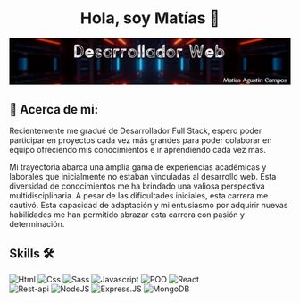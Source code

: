 <div align="center">
<h1 align="center">Hola, soy Matías 👋</h1>
</div>

![banner de presentación](./bannerGithub.png)


## 👀 Acerca de mi:

Recientemente me gradué de Desarrollador Full Stack, espero poder participar en proyectos cada vez más grandes para poder colaborar en equipo ofreciendo mis conocimientos e ir aprendiendo cada vez mas.

Mi trayectoria abarca una amplia gama de experiencias académicas y laborales que inicialmente no estaban vinculadas al desarrollo web. Esta diversidad de conocimientos me ha brindado una valiosa perspectiva multidisciplinaria. A pesar de las dificultades iniciales, esta carrera me cautivó. Esta capacidad de adaptación y mi entusiasmo por adquirir nuevas habilidades me han permitido abrazar esta carrera con pasión y determinación.


## Skills 🛠️

![Html](https://img.shields.io/badge/Html-E34F26?style=for-the-badge&logo=html5&logoColor=white)
![Css](https://img.shields.io/badge/Css-1572B6?style=for-the-badge&logo=css3&logoColor=white)
![Sass](https://img.shields.io/badge/Sass-FFC0CB?style=for-the-badge&logo=css3&logoColor=white)
![Javascript](https://img.shields.io/badge/JavaScript-F7DF1E?style=for-the-badge&logo=javascript&logoColor=black)
![POO](https://img.shields.io/badge/{POO}-E34F26?style=for-the-badge&logo=POO&logoColor=white)
![React](https://img.shields.io/badge/React-20232A?style=for-the-badge&logo=react&logoColor=61DAFB)</br>
![Rest-api](https://img.shields.io/badge/REST-API-00BFFF?style=for-the-badge&logo=REST:API&logoColor=white)
![NodeJS](https://img.shields.io/badge/Node.js-43853D?style=for-the-badge&logo=node.js&logoColor=white)
![Express.JS](https://img.shields.io/badge/Express.js-404D59?style=for-the-badge)
![MongoDB](https://img.shields.io/badge/MongoDB-4EA94B?style=for-the-badge&logo=mongodb&logoColor=white)

<!--
**2022matias/2022matias** is a ✨ _special_ ✨ repository because its `README.md` (this file) appears on your GitHub profile.

Here are some ideas to get you started:

- 🔭 I’m currently working on ...
- 🌱 I’m currently learning ...
- 👯 I’m looking to collaborate on ...
- 🤔 I’m looking for help with ...
- 💬 Ask me about ...
- 📫 How to reach me: ...
- 😄 Pronouns: ...
- ⚡ Fun fact: ...
-->
